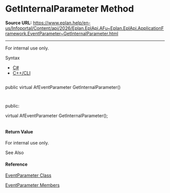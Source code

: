 # GetInternalParameter Method

**Source URL:** https://www.eplan.help/en-us/Infoportal/Content/api/2026/Eplan.EplApi.AFu~Eplan.EplApi.ApplicationFramework.EventParameter~GetInternalParameter.html

---

For internal use only.

Syntax

- [C#](#i-syntax-CS)
- [C++/CLI](#i-syntax-CPP2005)

```
```
public virtual AfEventParameter GetInternalParameter()
```
```

```
```
public:
virtual AfEventParameter GetInternalParameter();
```
```

#### Return Value

For internal use only.



See Also

#### Reference

[EventParameter Class](Eplan.EplApi.AFu~Eplan.EplApi.ApplicationFramework.EventParameter.html)
  
[EventParameter Members](Eplan.EplApi.AFu~Eplan.EplApi.ApplicationFramework.EventParameter_members.html)